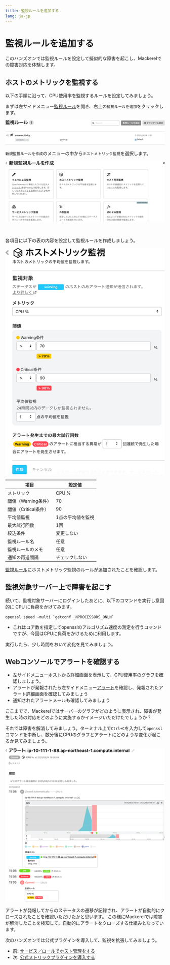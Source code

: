```yaml
---
title: 監視ルールを追加する
lang: ja-jp
---
```


# 監視ルールを追加する

このハンズオンでは監視ルールを設定して擬似的な障害を起こし、Mackerelでの障害対応を体験します。

## ホストのメトリックを監視する

以下の手順に沿って、CPU使用率を監視するルールを設定してみましょう。

まずは左サイドメニュー[監視ルール](https://mackerel.io/my/monitors)を開き、右上の`監視ルールを追加`をクリックします。

![](./open_monitor.png)

`新規監視ルールを作成`のメニューの中から`ホストメトリック監視`を選択します。

![](./choose_host_metric_monitor.png)

<br/>

各項目に以下の表の内容を設定して監視ルールを作成しましょう。

![](./add_host_metric_monitor.png)

| 項目 | 設定値 |
| --- | ---- |
| メトリック | CPU % |
| 閾値（Warning条件） | 70 |
| 閾値（Critical条件） | 90 |
| 平均値監視 | 1点の平均値を監視 |
| 最大試行回数 | 1回 |
| 絞込条件 | 変更しない |
| 監視ルール名 | 任意 |
| 監視ルールのメモ | 任意 |
| 通知の再送間隔 | チェックしない |

[監視ルール](https://mackerel.io/my/monitors)にホストメトリック監視のルールが追加されたことを確認します。

## 監視対象サーバー上で障害を起こす

続いて、監視対象サーバーにログインしたあとに、以下のコマンドを実行し意図的に CPU に負荷をかけてみます。

```shell
openssl speed -multi `getconf _NPROCESSORS_ONLN`
```

- これはコア数を指定してopensslのアルゴリズム速度の測定を行うコマンドですが、今回はCPUに負荷をかけるために利用します。

実行したら、少し時間をおいて変化を見てみましょう。

## Webコンソールでアラートを確認する

- 左サイドメニュー[ホスト](https://mackerel.io/my/hosts)から詳細画面を表示して、CPU使用率のグラフを確認しましょう。
- アラートが発報されたら左サイドメニュー[アラート](https://mackerel.io/my/alerts)を確認し、発報されたアラート詳細画面を確認してみましょう
- 通知されたアラートメールも確認してみましょう

ここまでで、Mackerelではサーバーのグラフがどのように表示され、障害が発生した時の対応をどのように実施するかイメージいただけたでしょうか？

それでは障害を解消してみましょう。ターミナル上で`Ctrl+C`を入力して`openssl`コマンドを中断し、数分後にCPUのグラフとアラートにどのような変化が起こるか見てみましょう。

![](./alert.png)

アラートが発報してからのステータスの遷移が記録され、アラートが自動的にクローズされたことを確認いただけたかと思います。
この様にMackerelでは障害が解消したことを検知して、自動的にアラートをクローズする仕組みとなっています。

次のハンズオンでは公式プラグインを導入して、監視を拡張してみましょう。

- 前: [サービス／ロールでホスト管理をする](../03_service_role/readme.md)
- 次: [公式メトリックプラグインを導入する](../05_metric_plugins/readme.md)
